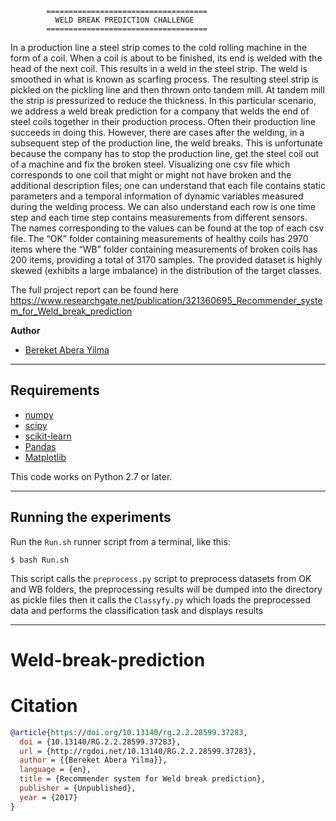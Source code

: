 
            ====================================
              WELD BREAK PREDICTION CHALLENGE
            ====================================
In a production line a steel strip comes to the cold rolling machine in the form of a coil. When a coil is about to be finished, its end is welded with the head of the next coil. This results in a weld in the steel strip. The weld is smoothed in what is known as scarfing process. The resulting steel strip is pickled on the pickling line and then thrown onto tandem mill. At tandem mill the strip is pressurized to reduce the thickness. In this particular scenario, we address a weld break prediction for a company that welds the end of steel coils together in their production process. Often their production line succeeds in doing this. However, there are cases after the welding, in a subsequent step of the production line, the weld breaks. This is unfortunate because the company has to stop the production line, get the steel coil out of a machine and fix the broken steel. Visualizing one csv file which corresponds to one coil that might or might not have broken and the additional description files; one can understand that each file contains static parameters and a temporal information of dynamic variables measured during the welding process. We can also understand each row is one time step and each time step contains measurements from different sensors. The names corresponding to the values can be found at the top of each csv file. The “OK” folder containing measurements of healthy coils has 2970 items where the “WB” folder containing measurements of broken coils has 200 items, providing a total of 3170 samples. The provided dataset is highly skewed (exhibits a large imbalance) in the distribution of the target classes.

The full project report can be found here https://www.researchgate.net/publication/321360695_Recommender_system_for_Weld_break_prediction

**Author**
- [Bereket Abera Yilma](bereketabera.yilma@studenti.unitn.it)

* * *

## Requirements

- [numpy](www.numpy.org/)
- [scipy](www.scipy.org/)
- [scikit-learn](scikit-learn.org/)
- [Pandas](pandas.pydata.org/)
- [Matplotlib](https://matplotlib.org/)

This code  works on Python 2.7 or later.

* * *

## Running the  experiments

Run the `Run.sh` runner script from a terminal, like this:
```
$ bash Run.sh
```
 This script calls the `preprocess.py` script to preprocess datasets from OK and WB folders,
 the  preprocessing results will be dumped into the directory as pickle files
 then it calls the `Classyfy.py` which loads the preprocessed data and performs the classification task
 and displays results

* * *
# Weld-break-prediction

Citation
========
```bibtex
@article{https://doi.org/10.13140/rg.2.2.28599.37283,
  doi = {10.13140/RG.2.2.28599.37283},
  url = {http://rgdoi.net/10.13140/RG.2.2.28599.37283},
  author = {{Bereket Abera Yilma}},
  language = {en},
  title = {Recommender system for Weld break prediction},
  publisher = {Unpublished},
  year = {2017}
}
```
